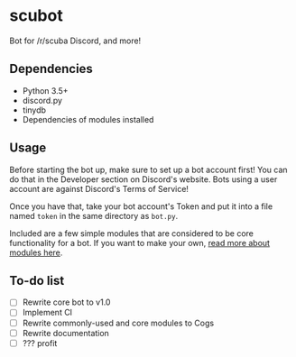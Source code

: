 # scubot
Bot for /r/scuba Discord, and more!

## Dependencies
- Python 3.5+
- discord.py
- tinydb
- Dependencies of modules installed

## Usage
Before starting the bot up, make sure to set up a bot account first! You can do that in the Developer section on Discord's website. Bots using a user account are against Discord's Terms of Service!

Once you have that, take your bot account's Token and put it into a file named `token` in the same directory as `bot.py`.

Included are a few simple modules that are considered to be core functionality for a bot. If you want to make your own, [read more about modules here](modules/aboutmodules.md).

## To-do list
- [ ] Rewrite core bot to v1.0
- [ ] Implement CI
- [ ] Rewrite commonly-used and core modules to Cogs
- [ ] Rewrite documentation
- [ ] ??? profit
